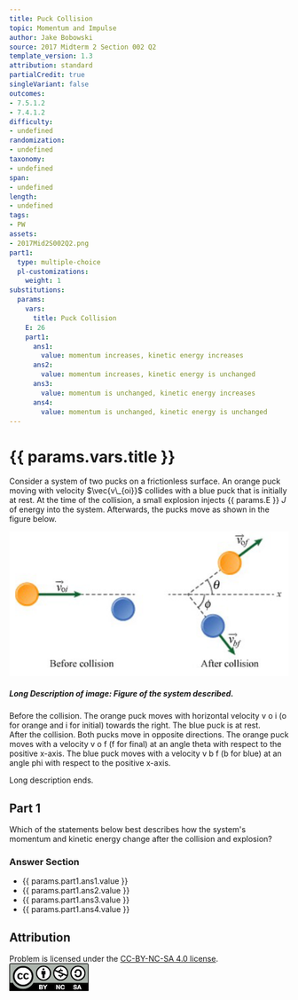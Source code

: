 ```yaml
---
title: Puck Collision
topic: Momentum and Impulse
author: Jake Bobowski
source: 2017 Midterm 2 Section 002 Q2
template_version: 1.3
attribution: standard
partialCredit: true
singleVariant: false
outcomes:
- 7.5.1.2
- 7.4.1.2
difficulty:
- undefined
randomization:
- undefined
taxonomy:
- undefined
span:
- undefined
length:
- undefined
tags:
- PW
assets:
- 2017Mid2S002Q2.png
part1:
  type: multiple-choice
  pl-customizations:
    weight: 1
substitutions:
  params:
    vars:
      title: Puck Collision
    E: 26
    part1:
      ans1:
        value: momentum increases, kinetic energy increases
      ans2:
        value: momentum increases, kinetic energy is unchanged
      ans3:
        value: momentum is unchanged, kinetic energy increases
      ans4:
        value: momentum is unchanged, kinetic energy is unchanged
---
```

# {{ params.vars.title }}
Consider a system of two pucks on a frictionless surface. An orange puck moving with velocity $\vec{v\_{oi}}$ collides with a blue puck that is initially at rest. At the time of the collision, a small explosion injects {{ params.E }} $J$ of energy into the system. Afterwards, the pucks move as shown in the figure below.

<img longdesc="Puck Collision.md#desc" alt="Figure of the system described." src="2017Mid2S002Q2.png">

<div id="desc">
<h5>Long Description of image: Figure of the system described.</h5>
Before the collision. The orange puck moves with horizontal velocity v o i (o for orange and i for initial) towards the right. The blue puck is at rest.<br>
After the collision. Both pucks move in opposite directions. The orange puck moves with a velocity v o f (f for final) at an angle theta with respect to the positive x-axis. The blue puck moves with a velocity v b f (b for blue) at an angle phi with respect to the positive x-axis.
<p>Long description ends.</p>
</div>

## Part 1

Which of the statements below best describes how the system's momentum and kinetic energy change after the collision and explosion?

### Answer Section

- {{ params.part1.ans1.value }}
- {{ params.part1.ans2.value }}
- {{ params.part1.ans3.value }}
- {{ params.part1.ans4.value }}

## Attribution

Problem is licensed under the [CC-BY-NC-SA 4.0 license](https://creativecommons.org/licenses/by-nc-sa/4.0/).<br> ![The Creative Commons 4.0 license requiring attribution-BY, non-commercial-NC, and share-alike-SA license.](https://raw.githubusercontent.com/firasm/bits/master/by-nc-sa.png)